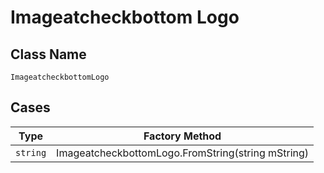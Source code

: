 
# Imageatcheckbottom Logo

## Class Name

`ImageatcheckbottomLogo`

## Cases

| Type | Factory Method |
|  --- | --- |
| `string` | ImageatcheckbottomLogo.FromString(string mString) |

